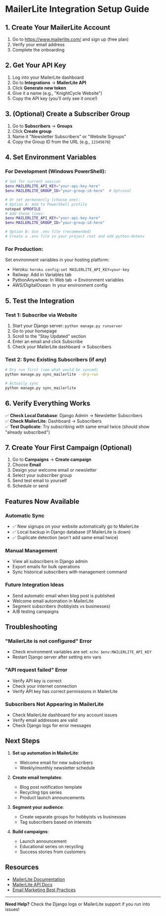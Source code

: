 # MailerLite Integration Setup Guide

## 1. Create Your MailerLite Account
1. Go to https://www.mailerlite.com/ and sign up (free plan)
2. Verify your email address
3. Complete the onboarding

## 2. Get Your API Key
1. Log into your MailerLite dashboard
2. Go to **Integrations** → **MailerLite API**
3. Click **Generate new token**
4. Give it a name (e.g., "KnightCycle Website")
5. Copy the API key (you'll only see it once!)

## 3. (Optional) Create a Subscriber Group
1. Go to **Subscribers** → **Groups**
2. Click **Create group**
3. Name it "Newsletter Subscribers" or "Website Signups"
4. Copy the Group ID from the URL (e.g., `12345678`)

## 4. Set Environment Variables

### For Development (Windows PowerShell):
```powershell
# Set for current session
$env:MAILERLITE_API_KEY="your-api-key-here"
$env:MAILERLITE_GROUP_ID="your-group-id-here"  # Optional

# Or set permanently (choose one):
# Option A: Add to PowerShell profile
notepad $PROFILE
# Add these lines:
$env:MAILERLITE_API_KEY="your-api-key-here"
$env:MAILERLITE_GROUP_ID="your-group-id-here"

# Option B: Use .env file (recommended)
# Create a .env file in your project root and add python-dotenv
```

### For Production:
Set environment variables in your hosting platform:
- Heroku: `heroku config:set MAILERLITE_API_KEY=your-key`
- Railway: Add in Variables tab
- PythonAnywhere: In Web tab → Environment variables
- AWS/DigitalOcean: In your environment config

## 5. Test the Integration

### Test 1: Subscribe via Website
1. Start your Django server: `python manage.py runserver`
2. Go to your homepage
3. Scroll to the "Stay Updated" section
4. Enter an email and click Subscribe
5. Check your MailerLite dashboard → Subscribers

### Test 2: Sync Existing Subscribers (if any)
```bash
# Dry run first (see what would be synced)
python manage.py sync_mailerlite --dry-run

# Actually sync
python manage.py sync_mailerlite
```

## 6. Verify Everything Works

✅ **Check Local Database**: Django Admin → Newsletter Subscribers  
✅ **Check MailerLite**: Dashboard → Subscribers  
✅ **Test Duplicate**: Try subscribing with same email twice (should show "already subscribed")  

## 7. Create Your First Campaign (Optional)

1. Go to **Campaigns** → **Create campaign**
2. Choose **Email**
3. Design your welcome email or newsletter
4. Select your subscriber group
5. Send test email to yourself
6. Schedule or send

## Features Now Available

### Automatic Sync
- ✅ New signups on your website automatically go to MailerLite
- ✅ Local backup in Django database (if MailerLite is down)
- ✅ Duplicate detection (won't add same email twice)

### Manual Management
- View all subscribers in Django admin
- Export emails for bulk operations
- Sync historical subscribers with management command

### Future Integration Ideas
- Send automatic email when blog post is published
- Welcome email automation in MailerLite
- Segment subscribers (hobbyists vs businesses)
- A/B testing campaigns

## Troubleshooting

### "MailerLite is not configured" Error
- Check environment variables are set: `echo $env:MAILERLITE_API_KEY`
- Restart Django server after setting env vars

### "API request failed" Error
- Verify API key is correct
- Check your internet connection
- Verify API key has correct permissions in MailerLite

### Subscribers Not Appearing in MailerLite
- Check MailerLite dashboard for any account issues
- Verify email addresses are valid
- Check Django logs for error messages

## Next Steps

1. **Set up automation in MailerLite**:
   - Welcome email for new subscribers
   - Weekly/monthly newsletter schedule

2. **Create email templates**:
   - Blog post notification template
   - Recycling tips series
   - Product launch announcements

3. **Segment your audience**:
   - Create separate groups for hobbyists vs businesses
   - Tag subscribers based on interests

4. **Build campaigns**:
   - Launch announcement
   - Educational series on recycling
   - Success stories from customers

## Resources

- [MailerLite Documentation](https://www.mailerlite.com/help)
- [MailerLite API Docs](https://developers.mailerlite.com/docs/)
- [Email Marketing Best Practices](https://www.mailerlite.com/blog/email-marketing-best-practices)

---

**Need Help?** Check the Django logs or MailerLite support if you run into issues!
